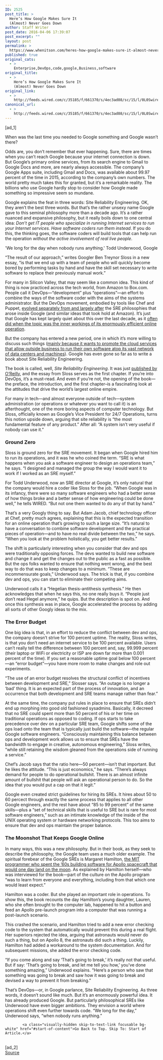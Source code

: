 ```yaml
---
ID: 2525
post_title: >
  Here’s How Google Makes Sure It
  (Almost) Never Goes Down
author: Staff Writer
post_date: 2016-04-06 17:39:07
post_excerpt: ""
layout: post
permalink: >
  https://www.whenitson.com/heres-how-google-makes-sure-it-almost-never-goes-down/
published: true
original_cats:
  - >
    Enterprise,DevOps,code,google,Business,software
original_title:
  - >
    Here’s How Google Makes Sure It
    (Almost) Never Goes Down
original_link:
  - >
    http://feeds.wired.com/c/35185/f/661370/s/4ec3ad08/sc/15/l/0L0Swired0N0C20A160C0A40Cgoogle0Eensures0Eservices0Ealmost0Enever0Ego0C/story01.htm
canonical_url:
  - >
    http://feeds.wired.com/c/35185/f/661370/s/4ec3ad08/sc/15/l/0L0Swired0N0C20A160C0A40Cgoogle0Eensures0Eservices0Ealmost0Enever0Ego0C/story01.htm
---
```

 [ad_1]
<br><div id=""><p>When was the last time you needed to Google something and Google wasn’t there?</p>
<p>Odds are, you don’t remember that ever happening. Sure, there are times when you can’t reach Google because your internet connection is down. But Google’s primary online services, from its search engine to Gmail to Google Docs and more, are nearly always accessible. The company’s Google Apps suite, including Gmail and Docs, was available about 99.97 percent of the time in 2015, according to the company’s own numbers. The world pretty much takes this for granted, but it’s a remarkable reality. The billions who use Google hardly stop to consider how Google made something so impressive seem so mundane.</p>
<p>Google explains the feat in three words: Site Reliability Engineering. OK, they aren’t the best three words. But that’s the rather unsexy name Google gave to this seminal philosophy more than a decade ago. It’s a rather nuanced and expansive philosophy, but it really boils down to one central idea: <em>Don’t get IT people who specialize in running Internet services to run your Internet services. Have software coders run them instead</em>. If you do this, the thinking goes, the software coders will build tools that can help run the operation <em>without the active involvement of real live people</em>.</p>
<p data-js="fader" class="pullquote carve fader">
	'We long for the day when nobody runs anything.'	<span class="attribution">Todd Underwood, Google</span>
</p>

<p>“The result of our approach,” writes Googler Ben Treynor Sloss in a new essay, “is that we end up with a team of people who will quickly become bored by performing tasks by hand and have the skill set necessary to write software to replace their previously manual work.”</p>
<p>For many in Silicon Valley, that may seem like a common idea. This kind of thing is now practiced across the tech world, from Amazon to Box.com. People call it DevOps—“development” plus “operations”—an effort to combine the ways of the software coder with the aims of the systems administrator. But the DevOps movement, embodied by tools like Chef and Puppet, <a href="http://www.wired.com/2011/10/chef_and_puppet/" target="_blank">evolved separately from and largely after</a> the SRE philosophies that arose inside Google (and similar ideas that took hold at Amazon). It’s just that Google has kept largely quiet about this over the last decade, as it <a href="http://www.wired.com/2012/08/google-as-xerox-parc/" target="_blank">often did when the topic was the inner workings of its enormously efficient online operation</a>. </p>
<p>But the company has entered a new period, one in which it’s more willing to discuss such things (<a href="http://www.wired.com/2014/03/urs-google-story/" target="_blank">mainly because it wants to promote the cloud services that allow outside business to run their own software atop its vast network of data centers and machines</a>). Google has even gone so far as to write a book about Site Reliability Engineering.</p>
<p>The book is called, well, <em>Site Reliability Engineering</em>. It was just <a href="http://shop.oreilly.com/product/0636920041528.do" target="_blank">published by O’Reilly</a>, and the essay from Sloss serves as the first chapter. If you’re into DevOps, it’s a must-read. And even if you’re not, the opening of the book—the preface, the introduction, and the first chapter–is a fascinating look at the attitudes that drive the world’s largest online empire.</p>
<p>For many in tech—and almost everyone outside of tech—system administration (or operations or whatever you want to call it) is an afterthought, one of the more boring aspects of computer technology. But Sloss, officially known as Google’s Vice President for 24/7 Operations, turns this notion upside down, arguing that site reliability is “the most fundamental feature of any product.” After all: “A system isn’t very useful if nobody can use it.”</p>
<h3>Ground Zero</h3>
<p>Sloss is ground zero for the SRE movement. It began when Google hired him to run its operations, and it was he who coined the term. “SRE is what happens when you ask a software engineer to design an operations team,” he says. “I designed and managed the group the way I would want it to work if I worked as an SRE myself.”</p>
<p>For Todd Underwood, now an SRE director at Google, it’s only natural that the company would hire a coder like Sloss for the job. “When Google was in its infancy, there were so many software engineers who had a better sense of how things broke and a better sense of how engineering could be done well,” he tells WIRED. “But not one them wanted to do any of that by hand.”</p>
<p>That’s a very Googly thing to say. But Adam Jacob, chief technology officer at Chef, pretty much agrees, explaining that this is the expected transition for an online operation that’s growing to such a large size. “It’s natural to have a conversation to combine software development and the practical pieces of operation—and to have no real divide between the two,” he says. “When you look at the problem holistically, you get better results.”</p>



<p>The shift is particularly interesting when you consider that dev and ops were traditionally opposing forces. The devs wanted to build new software and change it and get the changes out to the public as a fast as possible. But the ops folks wanted to ensure that nothing went wrong, and the best way to do that was to keep changes to a minimum. “These are incommensurate goals,” Underwood says. The trick is that, if you combine dev and ops, you can start to eliminate their competing aims.</p>
<p>Underwood calls it a “Hegelian thesis-antithesis synthesis.” He then acknowledges that when he says this, no one really buys it. “People just don’t read Hegel anymore,” he quips. But the description is spot on. And once this synthesis was in place, Google accelerated the process by adding all sorts of other Googly ideas to the mix.</p>
<h3>The Error Budget</h3>
<p>One big idea is that, in an effort to reduce the conflict between dev and ops, the company doesn’t strive for 100 percent uptime. The reality, Sloss writes, is that you don’t need an internet service to be 100 percent available. Users can’t really tell the difference between 100 percent and, say, 99.999 percent (their laptop or WiFi or electricity or ISP are down far more than 0.001 percent of the time). If you set a reasonable uptime goal below 100 percent—an “error budget”—you have more room to make changes and role out experiments.</p>
<p>“The use of an error budget resolves the structural conflict of incentives between development and SRE,” Slosser says. “An outage is no longer a ‘bad’ thing. It is an expected part of the process of innovation, and an occurrence that both development and SRE teams manage rather than fear.”</p>
<p>At the same time, the company put rules in place to ensure that SREs didn’t end up morphing into good old fashioned sysadmins. Basically, it decreed that no SRE could spent more than 50 percent of his or her time on traditional operations as opposed to coding. If ops starts to take precedence over dev on a particular SRE team, Google shifts some of the ops load onto the team that is typically just build the software—the regular Google software engineers. “Consciously maintaining this balance between ops and development work allows us to ensure that SREs have the bandwidth to engage in creative, autonomous engineering,” Sloss writes, “while still retaining the wisdom gleaned from the operations side of running a service.”</p>
<p>Chef’s Jacob says that the ratio here—50 percent—isn’t that important. But he likes the attitude. “This is just economics,” he says. “There’s always demand for people to do operational bullshit. There is an almost infinite amount of bullshit that people will ask an operational person to do. So the idea that you would put a cap on that it legit.”</p>
<p>Google even created strict guidelines for hiring its SREs. It hires about 50 to 60 percect through exactly the same process that applies to all other Google engineers, and the rest have about “85 to 99 percent” of the same skills—plus a “set of technical skills that is useful to SRE but is rare for most software engineers,” such as an intimate knowledge of the inside of the UNIX operating system or hardware networking protocols. This too aims to ensure that dev and ops maintain the proper balance. </p>
<h3>The Moonshot That Keeps Google Online</h3>
<p>In many ways, this was a new philosophy. But in their book, as they seek to describe the philosophy, the Google team uses a much older example. The spiritual forebear of the Google SREs is Margaret Hamilton, <a href="http://www.wired.com/2015/10/margaret-hamilton-nasa-apollo/" target="_blank">the MIT programmer who spent the ’60s building software for Apollo spacecraft that would one day land on the moon</a>. As explained by Hamilton herself—who was interviewed for the book—part of the culture on the Apollo program “was to learn from everyone and everything, including from that which one would least expect.”</p>
<p>Hamilton was a coder. But she played an important role in operations. To show this, the book recounts the day Hamilton’s young daughter, Lauren, who she often brought to the computer lab, happened to hit a button and feed an Apollo pre-launch program into a computer that was running a post-launch scenario.</p>
<p>This crashed the scenario, and Hamilton tried to add a new error checking code to the system that automatically would prevent this during a real flight. Her superiors rejected the idea, arguing that astronauts would never do such a thing, but on Apollo 8, the astronauts did such a thing. Luckily, Hamilton had added a workaround to the system documentation. And for subsequent missions, she added the error checking code.</p>
<p>“If you come along and say ‘That’s going to break,’ it’s really not that useful. But if say: ‘That’s going to break, and let me tell you how,’ you’ve done something amazing,” Underwood explains. “Here’s a person who saw that something was going to break and saw how it was going to break and devised a way to prevent it from breaking.”</p>
<p>That’s DevOps—or, in Google parlance, Site Reliability Engineering. As three words, it doesn’t sound like much. But it’s an enormously powerful idea. It has already produced Google. But particularly philosophical SREs like Underwood have even bigger ambitions. They envision a world where operations shift even further towards code. “We long for the day,” Underwood says, “when nobody runs anything.”</p>

			<a class="visually-hidden skip-to-text-link focusable bg-white" href="#start-of-content">Go Back to Top. Skip To: Start of Article.</a>

			
</div>
<br>[ad_2]
<br><a href="http://feeds.wired.com/c/35185/f/661370/s/4ec3ad08/sc/15/l/0L0Swired0N0C20A160C0A40Cgoogle0Eensures0Eservices0Ealmost0Enever0Ego0C/story01.htm">Source </a>